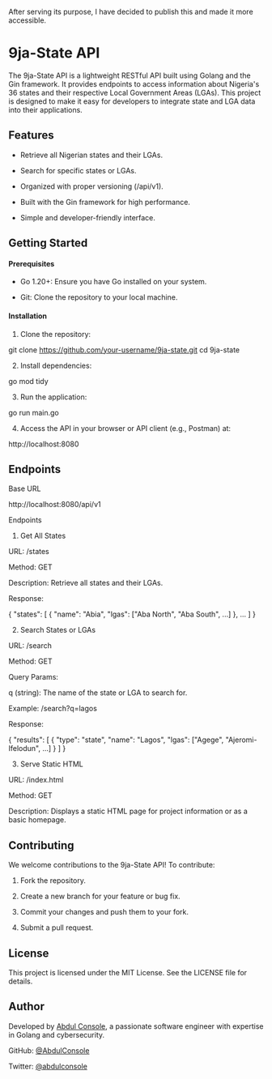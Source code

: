 After serving its purpose, I have decided to publish this and made it more accessible.

# 9ja-State API

The 9ja-State API is a lightweight RESTful API built using Golang and the Gin framework. It provides endpoints to access information about Nigeria's 36 states and their respective Local Government Areas (LGAs). This project is designed to make it easy for developers to integrate state and LGA data into their applications.


## Features

- Retrieve all Nigerian states and their LGAs.

- Search for specific states or LGAs.

- Organized with proper versioning (/api/v1).

- Built with the Gin framework for high performance.

- Simple and developer-friendly interface.



## Getting Started

#### Prerequisites

- Go 1.20+: Ensure you have Go installed on your system.

- Git: Clone the repository to your local machine.


#### Installation

1. Clone the repository:

git clone https://github.com/your-username/9ja-state.git
cd 9ja-state


2. Install dependencies:

go mod tidy


3. Run the application:

go run main.go


4. Access the API in your browser or API client (e.g., Postman) at:

http://localhost:8080


## Endpoints

Base URL

http://localhost:8080/api/v1

Endpoints

1. Get All States

URL: /states

Method: GET

Description: Retrieve all states and their LGAs.

Response:

{
  "states": [
    {
      "name": "Abia",
      "lgas": ["Aba North", "Aba South", ...]
    },
    ...
  ]
}


2. Search States or LGAs

URL: /search

Method: GET

Query Params:

q (string): The name of the state or LGA to search for.


Example: /search?q=lagos

Response:

{
  "results": [
    {
      "type": "state",
      "name": "Lagos",
      "lgas": ["Agege", "Ajeromi-Ifelodun", ...]
    }
  ]
}


3. Serve Static HTML

URL: /index.html

Method: GET

Description: Displays a static HTML page for project information or as a basic homepage.

## Contributing

We welcome contributions to the 9ja-State API! To contribute:

1. Fork the repository.


2. Create a new branch for your feature or bug fix.


3. Commit your changes and push them to your fork.


4. Submit a pull request.

## License

This project is licensed under the MIT License. See the LICENSE file for details.


## Author

Developed by [Abdul Console](https://abdulconsole.com.ng), a passionate software engineer with expertise in Golang and cybersecurity.

GitHub: [@AbdulConsole](https://github.com/AbdulConsole)

Twitter: [@abdulconsole](https://x.com/AbdulConsole)
